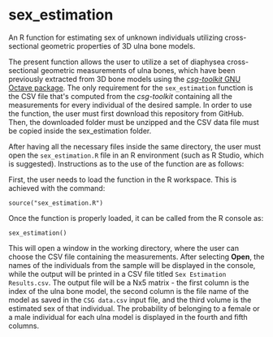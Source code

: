 # sex_estimation
An R function for estimating sex of unknown individuals utilizing cross-sectional geometric properties of 3D ulna bone models.

The present function allows the user to utilize a set of diaphysea cross-sectional geometric measurements of ulna bones, which have been previously extracted from 3D bone models using the [*csg-toolkit* GNU Octave package](https://github.com/pr0m1th3as/long-bone-diaphyseal-CSG-Toolkit/tree/v1.0.1). The only requirement for the `sex_estimation` function is the CSV file that's computed from the *csg-toolkit* containing all the measurements for every individual of the desired sample. In order to use the function, the user must first download this repository from GitHub. Then, the downloaded folder must be unzipped and the CSV data file must be copied inside the sex_estimation folder.

After having all the necessary files inside the same directory, the user must open the `sex_estimation.R` file in an R environment (such as R Studio, which is suggested). Instructions as to the use of the function are as follows:

First, the user needs to load the function in the R workspace. This is achieved with the command:
```
source("sex_estimation.R")
```

Once the function is properly loaded, it can be called from the R console as:
```
sex_estimation()
```

This will open a window in the working directory, where the user can choose the CSV file containing the measurements. After selecting **Open**, the names of the individuals from the sample will be displayed in the console, while the output will be printed in a CSV file titled `Sex Estimation Results.csv`. The output file will be a Nx5 matrix - the first column is the index of the ulna bone model, the second column is the file name of the model as saved in the `CSG data.csv` input file, and the third volume is the estimated sex of that individual. The probability of belonging to a female or a male individual for each ulna model is displayed in the fourth and fifth columns.
